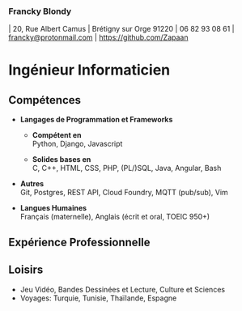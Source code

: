 ### Francky Blondy
| 20, Rue Albert Camus
| Brétigny sur Orge 91220
| 06 82 93 08 61
| <francky@protonmail.com>
| <https://github.com/Zapaan>

# Ingénieur Informaticien

## Compétences
* __Langages de Programmation et Frameworks__
    - __Compétent en__  
    Python, Django, Javascript

    - __Solides bases en__  
    C, C++, HTML, CSS, PHP, (PL/)SQL, Java, Angular, Bash

* __Autres__  
Git, Postgres, REST API, Cloud Foundry, MQTT (pub/sub), Vim

* __Langues Humaines__  
Français (maternelle), Anglais (écrit et oral, TOEIC 950+)  

## Expérience Professionnelle

## Loisirs
 * Jeu Vidéo, Bandes Dessinées et Lecture, Culture et Sciences
 * Voyages: Turquie, Tunisie, Thaïlande, Espagne
